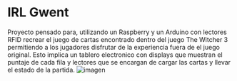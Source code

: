 # IRL Gwent
Proyecto pensado para, utilizando un Raspberry y un Arduino con lectores RFID recrear el juego de cartas encontrado dentro del juego The Witcher 3 permitiendo a los jugadores disfrutar de la experiencia fuera de el juego original.
Esto implica un tablero electronico con displays que muestran el puntaje de cada fila y lectores que se encargan de cargar las cartas y llevar el estado de la partida.
![imagen](https://github.com/solerfranco/irlgwent/assets/51684269/f13651e6-6bb8-4f0b-88df-def5fcd565eb)

